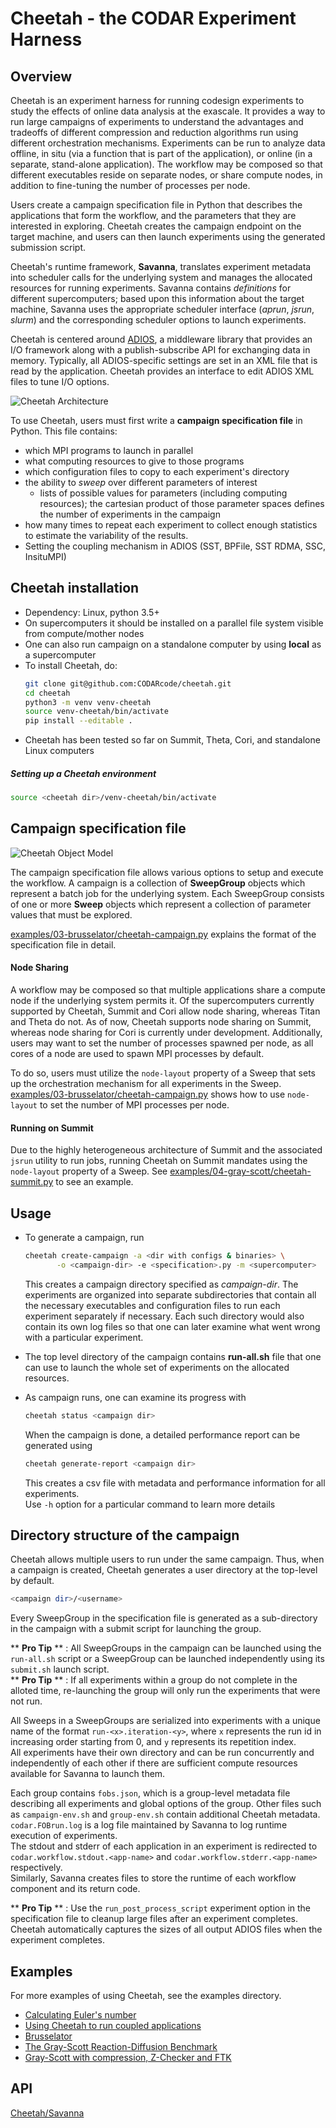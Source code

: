 # Cheetah - the CODAR Experiment Harness

## Overview
Cheetah is an experiment harness for running codesign experiments to study the effects of online data analysis at the exascale. It provides a way to run large campaigns of experiments to understand the advantages and tradeoffs of different compression and reduction algorithms run using different orchestration mechanisms. Experiments can be run to analyze data offline, in situ (via a function that is part of the application), or online (in a separate, stand-alone application). The workflow may be composed so that different executables reside on separate nodes, or share compute nodes, in addition to fine-tuning the number of processes per node.

Users create a campaign specification file in Python that describes the applications that form the workflow, and the parameters that they are interested in exploring. Cheetah creates the campaign endpoint on the target machine, and users can then launch experiments using the generated submission script.

Cheetah's runtime framework, **Savanna**, translates experiment metadata into scheduler calls for the underlying system and manages the allocated resources for running experiments. Savanna contains *definitions* for different supercomputers; based upon this information about the target machine, Savanna uses the appropriate scheduler interface (*aprun*, *jsrun*, *slurm*) and the corresponding scheduler options to launch experiments.

Cheetah is centered around [ADIOS](https://adios2.readthedocs.io/en/latest/index.html), a middleware library that provides an I/O framework along with a publish-subscribe API for exchanging data in memory. Typically, all ADIOS-specific settings are set in an XML file that is read by the application. Cheetah provides an interface to edit ADIOS XML files to tune I/O options.

![Cheetah Architecture](docs/cheetah-arch.jpg?raw=true "Architecture of Cheetah")

To use Cheetah, users must first write a **campaign specification file** in Python. This file contains:

* which MPI programs to launch in parallel
* what computing resources to give to those programs
* which configuration files to copy to each experiment's directory
* the ability to *sweep* over different parameters of interest
    * lists of possible values for parameters (including computing resources); the cartesian product of those parameter spaces defines the number of experiments in the campaign  
* how many times to repeat each experiment to collect enough statistics to estimate the variability of the results.
* Setting the coupling mechanism in ADIOS (SST, BPFile, SST RDMA, SSC, InsituMPI)  

## Cheetah installation
* Dependency: Linux, python 3.5+
* On supercomputers it should be installed on a parallel file system visible from compute/mother nodes
* One can also run campaign on a standalone computer by using <b>local</b> as a supercomputer
* To install Cheetah, do:
  ```bash
  git clone git@github.com:CODARcode/cheetah.git
  cd cheetah          
  python3 -m venv venv-cheetah
  source venv-cheetah/bin/activate
  pip install --editable .
  ```
* Cheetah has been tested so far on Summit, Theta, Cori, and standalone Linux computers

##### Setting up a Cheetah environment
   ```bash
   source <cheetah dir>/venv-cheetah/bin/activate
   ```

## Campaign specification file

![Cheetah Object Model](docs/cheetah-model.jpg?raw=true "Cheetah Object Model")

The campaign specification file allows various options to setup and execute the workflow.
A campaign is a collection of **SweepGroup** objects which represent a batch job for the underlying system.
Each SweepGroup consists of one or more **Sweep** objects which represent a collection of parameter values that must be explored.

[examples/03-brusselator/cheetah-campaign.py](examples/03-brusselator/cheetah-campaign.py) explains the format of the specification file in detail. 

#### Node Sharing
A workflow may be composed so that multiple applications share a compute node if the underlying system permits it. Of the supercomputers currently supported by Cheetah, Summit and Cori allow node sharing, whereas Titan and Theta do not. As of now, Cheetah supports node sharing on Summit, whereas node sharing for Cori is currently under development. Additionally, users may want to set the number of processes spawned per node, as all cores of a node are used to spawn MPI processes by default.

To do so, users must utilize the `node-layout` property of a Sweep that sets up the orchestration mechanism for all experiments in the Sweep.  
[examples/03-brusselator/cheetah-campaign.py](examples/03-brusselator/cheetah-campaign.py) shows how to use `node-layout` to set the number of MPI processes per node.

#### Running on Summit
Due to the highly heterogeneous architecture of Summit and the associated `jsrun` utility to run jobs, running Cheetah on Summit mandates using the `node-layout` property of a Sweep. See [examples/04-gray-scott/cheetah-summit.py](examples/04-gray-scott/cheetah-summit.py) to see an example.


## Usage
* To generate a campaign, run
  ```bash
  cheetah create-campaign -a <dir with configs & binaries> \
  	     -o <campaign-dir> -e <specification>.py -m <supercomputer>
  ```  

  This creates a campaign directory specified as *campaign-dir*.
  The experiments are organized into separate subdirectories that contain
  all the necessary executables and configuration files to run each experiment separately if necessary.
  Each such directory would also contain its own log files so that one can later examine what went
  wrong with a particular experiment.
* The top level directory of the campaign contains <b>run-all.sh</b> file that one can use to launch
  the whole set of experiments on the allocated resources.
* As campaign runs, one can examine its progress with
  ```bash
  cheetah status <campaign dir>
  ```  
  When the campaign is done, a detailed performance report can be generated using 
  ```bash
  cheetah generate-report <campaign dir>
  ```  
  This creates a csv file with metadata and performance information for all experiments.  
  Use `-h` option for a particular command to learn more details


## Directory structure of the campaign

Cheetah allows multiple users to run under the same campaign. Thus, when a campaign is created, Cheetah generates a user directory at the top-level by default.
```bash
<campaign dir>/<username>
```

Every SweepGroup in the specification file is generated as a sub-directory in the campaign with a submit script for launching the group.

** **Pro Tip** ** : All SweepGroups in the campaign can be launched using the `run-all.sh` script or a SweepGroup can be launched independently using its `submit.sh` launch script.  
** **Pro Tip** ** : If all experiments within a group do not complete in the alloted time, re-launching the group will only run the experiments that were not run.

All Sweeps in a SweepGroups are serialized into experiments with a unique name of the format `run-<x>.iteration-<y>`, where `x` represents the run id in increasing order starting from 0, and
  `y` represents its repetition index.  
All experiments have their own directory and can be run concurrently and independently of each other if there are sufficient compute resources available for Savanna to launch them.

Each group contains `fobs.json`, which is a group-level metadata file describing all experiments and global options of the group. Other files such as `campaign-env.sh` and `group-env.sh` contain additional Cheetah metadata.
`codar.FOBrun.log` is a log file maintained by Savanna to log runtime execution of experiments.  
The stdout and stderr of each application in an experiment is redirected to `codar.workflow.stdout.<app-name>` and `codar.workflow.stderr.<app-name>` respectively.  
Similarly, Savanna creates files to store the runtime of each workflow component and its return code.

** **Pro Tip** ** : Use the `run_post_process_script` experiment option in the specification file to cleanup large files after an experiment completes.
Cheetah automatically captures the sizes of all output ADIOS files when the experiment completes.
    
## Examples
For more examples of using Cheetah, see the examples directory.

  - [Calculating Euler's number](https://github.com/CODARcode/cheetah/tree/master/examples/01-eulers_number)
  - [Using Cheetah to run coupled applications](https://github.com/CODARcode/cheetah/tree/master/examples/02-coupling)
  - [Brusselator](https://github.com/CODARcode/cheetah/tree/master/examples/03-brusselator)
  - [The Gray-Scott Reaction-Diffusion Benchmark](https://github.com/CODARcode/cheetah/tree/master/examples/04-gray-scott)
  - [Gray-Scott with compression, Z-Checker and FTK](https://github.com/CODARcode/cheetah/tree/master/examples/05-gray-scott-compression)

## API
<!-- * [Cheetah](https://codarcode.github.io/cheetah/cheetah/html/index.html) -->
<!-- * [Savanna](https://codarcode.github.io/cheetah/savanna/html/index.html) -->
[Cheetah/Savanna]( https://codarcode.github.io/cheetah/cheetah_savanna/html )
